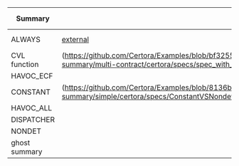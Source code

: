 |   Summary    | external                                                                                                                                                                            |                                                                               internal                                                                                |                                                                                   ALL                                                                                   |                                                                              UNRESOLVED                                                                               |no link|with env|
|--------------|-------------------------------------------------------------------------------------------------------------------------------------------------------------------------------------|-----------------------------------------------------------------------------------------------------------------------------------------------------------------------|-------------------------------------------------------------------------------------------------------------------------------------------------------------------------|-----------------------------------------------------------------------------------------------------------------------------------------------------------------------|-------|--------|
|    ALWAYS    | [external](https://github.com/Certora/Examples/blob/8136b977cfe2fbf8e9e7ab0d74896cc62403fdb8/CVLByExample/function-summary/multi-contract/certora/specs/spec_with_summary.spec#L14) |   (https://github.com/Certora/Examples/blob/03a3b74f6785ebeef81409d7ed14c31f7ee49020/CVLByExample/summary/multi-contract/certora/specs/spec_with_summary.spec#L20)    |    (https://github.com/Certora/Examples/blob/03a3b74f6785ebeef81409d7ed14c31f7ee49020/CVLByExample/summary/multi-contract/certora/specs/spec_with_summary.spec#L20)     |https://github.com/Certora/Examples/blob/752bb111907f7aa538c81672aa960d932ffca1f5/CVLByExample/function-summary/Library/DirectSummary/certora/specs/AllDirect.spec#L27 |       |        |
| CVL function | (https://github.com/Certora/Examples/blob/bf3255766c28068eea2d0513edb8daca7bcaa206/CVLByExample/function-summary/multi-contract/certora/specs/spec_with_summary.spec#L6)            |                                                                              Not allowed                                                                              |(https://github.com/Certora/Examples/blob/bf3255766c28068eea2d0513edb8daca7bcaa206/CVLByExample/function-summary/multi-contract/certora/specs/spec_with_summary.spec#L6) |                                                                                                                                                                       |       |        |
|  HAVOC_ECF   |                                                                                                                                                                                     |                                                                              Not allowed                                                                              |                                                                                                                                                                         |                                                                                                                                                                       |       |        |
|   CONSTANT   | (https://github.com/Certora/Examples/blob/8136b977cfe2fbf8e9e7ab0d74896cc62403fdb8/CVLByExample/function-summary/simple/certora/specs/ConstantVSNondet.spec#L5)                     |                                                                              Not allowed                                                                              |                                                                                                                                                                         |                                                                                                                                                                       |       |        |
|  HAVOC_ALL   |                                                                                                                                                                                     |                                                                              Not allowed                                                                              |                                                                                                                                                                         |                                                                                                                                                                       |       |        |
|  DISPATCHER  |                                                                                                                                                                                     |                                                                              Not allowed                                                                              |                                                                                                                                                                         |                                                                                                                                                                       |       |        |
|    NONDET    |                                                                                                                                                                                     |                                                                                                                                                                       |                                                                                                                                                                         |                                                                                                                                                                       |       |        |
|ghost summary |                                                                                                                                                                                     |(https://github.com/Certora/Examples/blob/7a13d19cb450effac1b937115ca7b20c23f1ab74/CVLByExample/function-summary/ghost-summary/certora/specs/WithGhostSummary.spec#L3) |                                                                                                                                                                         |                                                                                                                                                                       |       |        |```